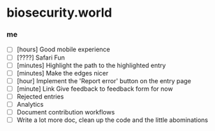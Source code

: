 # biosecurity.world

### me
- [ ] [hours] Good mobile experience
- [ ] [????] Safari Fun
- [ ] [minutes] Highlight the path to the highlighted entry
- [ ] [minutes] Make the edges nicer
- [ ] [hour] Implement the 'Report error' button on the entry page
- [ ] [minute] Link Give feedback to feedback form for now
- [ ] Rejected entries
- [ ] Analytics
- [ ] Document contribution workflows
- [ ] Write a lot more doc, clean up the code and the little abominations
